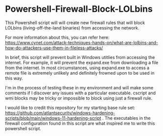 # Powershell-Firewall-Block-LOLbins
This Powershell script will will create new firewall rules that will block LOLbins (living-off-the-land binaries) from accessing the network. 

For more information about this, you can refer here: https://www.cynet.com/attack-techniques-hands-on/what-are-lolbins-and-how-do-attackers-use-them-in-fileless-attacks/

In brief, this script will prevent built in Windows utitlies from accessing the internet. For example, it will prevent the expand.exe from downloading a file from the internet.
In most circumstances, using expand.exe to access a remote file is extremely unlikely and definitely frowned upon to be used in this way.

I'm in the process of testing these in my environment and will make some comments if I discover any issues with a particular executable. cscript and wmi blocks may be tricky or impossible 
to block using just a firewall rule.

I would like to credit this repository for my starting base rule set: https://github.com/atlantsecurity/windows-hardening-scripts/blob/main/windows-11-hardening-script . The executables in the firewall configuration found in this script are what inspired me to write this powershell script.
